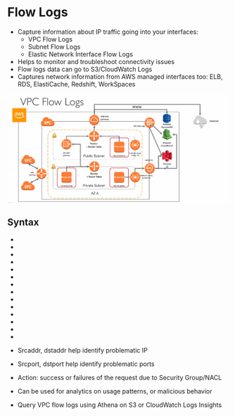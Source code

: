 # Flow Logs

* Capture information about IP traffic going into your interfaces:
  * VPC Flow Logs
  * Subnet Flow Logs
  * Elastic Network Interface Flow Logs
* Helps to monitor and troubleshoot connectivity issues
* Flow logs data can go to S3/CloudWatch Logs
* Captures network information from AWS managed interfaces too: ELB, RDS, ElastiCache, Redshift, WorkSpaces

![VPCFlowLogs](images/VPCFlowLogs.png)

## Syntax

* <version>
* <account-id>
* <interface-id>
* <srcaddr>
* <dstaddr>
* <srcport>
* <dstport>
* <protocol>
* <packets>
* <bytes>
* <start>
* <end>
* <action>
* <log-status>

* Srcaddr, dstaddr help identify problematic IP
* Srcport, dstport help identify problematic ports
* Action: success or failures of the request due to Security Group/NACL
* Can be used for analytics on usage patterns, or malicious behavior
* Query VPC flow logs using Athena on S3 or CloudWatch Logs Insights
